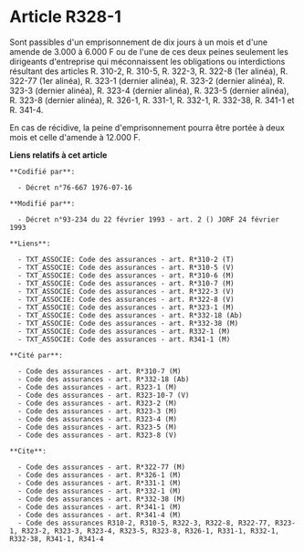 # Article R328-1

Sont passibles d'un emprisonnement de dix jours à un mois et d'une amende de 3.000 à 6.000 F ou de l'une de ces deux peines
seulement les dirigeants d'entreprise qui méconnaissent les obligations ou interdictions résultant des articles R. 310-2, R.
310-5, R. 322-3, R. 322-8 (1er alinéa), R. 322-77 (1er alinéa), R. 323-1 (dernier alinéa), R. 323-2 (dernier alinéa), R.
323-3 (dernier alinéa), R. 323-4 (dernier alinéa), R. 323-5 (dernier alinéa), R. 323-8 (dernier alinéa), R. 326-1, R. 331-1,
R. 332-1, R. 332-38, R. 341-1 et R. 341-4.

En cas de récidive, la peine d'emprisonnement pourra être portée à deux mois et celle d'amende à 12.000 F.

**Liens relatifs à cet article**

	**Codifié par**:

	  - Décret n°76-667 1976-07-16

	**Modifié par**:

	  - Décret n°93-234 du 22 février 1993 - art. 2 () JORF 24 février 1993

	**Liens**:

	  - TXT_ASSOCIE: Code des assurances - art. R*310-2 (T)
	  - TXT_ASSOCIE: Code des assurances - art. R*310-5 (V)
	  - TXT_ASSOCIE: Code des assurances - art. R*310-6 (M)
	  - TXT_ASSOCIE: Code des assurances - art. R*310-7 (M)
	  - TXT_ASSOCIE: Code des assurances - art. R*322-3 (V)
	  - TXT_ASSOCIE: Code des assurances - art. R*322-8 (V)
	  - TXT_ASSOCIE: Code des assurances - art. R*323-1 (M)
	  - TXT_ASSOCIE: Code des assurances - art. R*332-18 (Ab)
	  - TXT_ASSOCIE: Code des assurances - art. R*332-38 (M)
	  - TXT_ASSOCIE: Code des assurances - art. R332-1 (M)
	  - TXT_ASSOCIE: Code des assurances - art. R341-1 (M)

	**Cité par**:

	  - Code des assurances - art. R*310-7 (M)
	  - Code des assurances - art. R*332-18 (Ab)
	  - Code des assurances - art. R323-1 (M)
	  - Code des assurances - art. R323-10-7 (V)
	  - Code des assurances - art. R323-2 (M)
	  - Code des assurances - art. R323-3 (M)
	  - Code des assurances - art. R323-4 (M)
	  - Code des assurances - art. R323-5 (M)
	  - Code des assurances - art. R323-8 (V)

	**Cite**:

	  - Code des assurances - art. R*322-77 (M)
	  - Code des assurances - art. R*326-1 (M)
	  - Code des assurances - art. R*331-1 (M)
	  - Code des assurances - art. R*332-1 (M)
	  - Code des assurances - art. R*332-38 (M)
	  - Code des assurances - art. R*341-1 (M)
	  - Code des assurances - art. R*341-4 (M)
	  - Code des assurances R310-2, R310-5, R322-3, R322-8, R322-77, R323-1, R323-2, R323-3, R323-4, R323-5, R323-8, R326-1, R331-1, R332-1, R332-38, R341-1, R341-4
